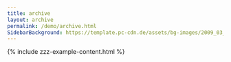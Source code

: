 ```yaml
---
title: archive
layout: archive
permalink: /demo/archive.html
SidebarBackground: https://template.pc-cdn.de/assets/bg-images/2009_03_29Colocasia_esculenta467.jpg
---
```

{% include zzz-example-content.html %}

